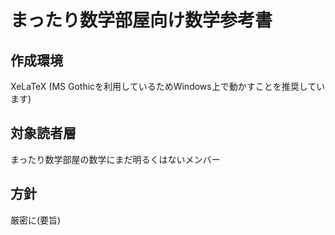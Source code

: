 # まったり数学部屋向け数学参考書

## **作成環境**

XeLaTeX (MS Gothicを利用しているためWindows上で動かすことを推奨しています)

## **対象読者層**

まったり数学部屋の数学にまだ明るくはないメンバー

## **方針**

厳密に(要旨)
